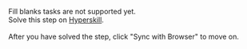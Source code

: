 Fill blanks tasks are not supported yet. <br>Solve this step on <a href="https://hyperskill.org/learn/step/49907">Hyperskill</a>. <br><br>After you have solved the step, click "Sync with Browser"  to move on.